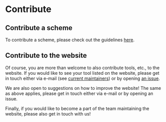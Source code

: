 # Contribute

## Contribute a scheme

To contribute a scheme, please check out the guidelines [here](../schemes_static/submit_scheme.md).

## Contribute to the website

Of course, you are more than welcome to also contribute tools,
etc., to the website. 
If you would like to see your tool listed on the website, 
please get in touch either via e-mail
(see [current maintainers](maintainers.md)) or by opening 
[an issue](https://github.com/RIMS-Code/rims-code.github.io/issues).

We are also open to suggestions on how to improve the website!
The same as above applies, please get in touch either via e-mail 
or by opening an issue.

Finally, if you would like to become a part of the team maintaining the website,
please also get in touch with us!

